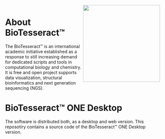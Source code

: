 <div align="right" style="position:relative; float:right;">
  <img src="https://cloud.githubusercontent.com/assets/17867916/17073889/52aeca5e-5075-11e6-92a2-34884bd72d8c.png" width="250px"/>
</div>

# About BioTesseract™ 

The BioTesseract™ is an international academic initiative established as a response to still increasing demand for dedicated scripts and tools in computational biology and chemistry. It is free and open project supports data visualization, structural bioinformatics and next generation sequencing (NGS).

# BioTesseract™ ONE Desktop
The software is distributed both, as a desktop and web version. This reposotiry contains a source code of the BioTesseract™ ONE Desktop version.  
